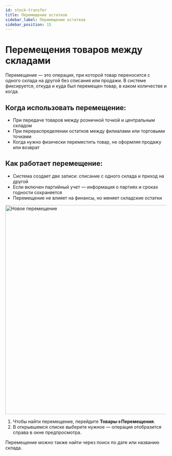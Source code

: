 ```yaml
---
id: stock-transfer
title: Перемещение остатков
sidebar_label: Перемещение остатков
sidebar_position: 15
---
```

# Перемещения товаров между складами
Перемещение — это операция, при которой товар переносится с одного склада на другой без списания или продажи. В системе фиксируется, откуда и куда был перемещен товар, в каком количестве и когда.

## Когда использовать перемещение:
- При передаче товаров между розничной точкой и центральным складом
- При перераспределении остатков между филиалами или торговыми точками
- Когда нужно физически переместить товар, не оформляя продажу или возврат

## Как работает перемещение:
- Система создает две записи: списание с одного склада и приход на другой
- Если включен партийный учет — информация о партиях и сроках годности сохраняется
- Перемещение не влияет на финансы, но меняет складские остатки
<img src="/img/knowledge/warehouse/transfer.png" alt="Новое перемещение" width="650" />

1. Чтобы найти перемещение, перейдите **Товары→Перемещения**.
2. В открывшемся списке выберите нужное — операция отобразится справа в окне предпросмотра. 

Перемещение можно также найти через поиск по дате или названию склада.



